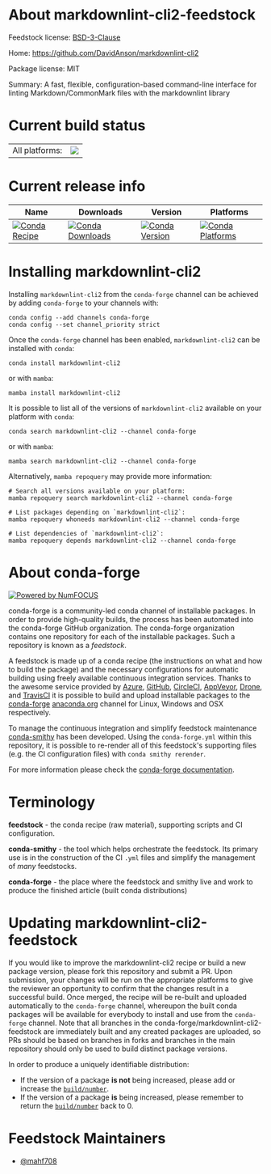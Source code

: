 About markdownlint-cli2-feedstock
=================================

Feedstock license: [BSD-3-Clause](https://github.com/conda-forge/markdownlint-cli2-feedstock/blob/main/LICENSE.txt)

Home: https://github.com/DavidAnson/markdownlint-cli2

Package license: MIT

Summary: A fast, flexible, configuration-based command-line interface for linting Markdown/CommonMark files with the markdownlint library

Current build status
====================


<table><tr><td>All platforms:</td>
    <td>
      <a href="https://dev.azure.com/conda-forge/feedstock-builds/_build/latest?definitionId=22224&branchName=main">
        <img src="https://dev.azure.com/conda-forge/feedstock-builds/_apis/build/status/markdownlint-cli2-feedstock?branchName=main">
      </a>
    </td>
  </tr>
</table>

Current release info
====================

| Name | Downloads | Version | Platforms |
| --- | --- | --- | --- |
| [![Conda Recipe](https://img.shields.io/badge/recipe-markdownlint--cli2-green.svg)](https://anaconda.org/conda-forge/markdownlint-cli2) | [![Conda Downloads](https://img.shields.io/conda/dn/conda-forge/markdownlint-cli2.svg)](https://anaconda.org/conda-forge/markdownlint-cli2) | [![Conda Version](https://img.shields.io/conda/vn/conda-forge/markdownlint-cli2.svg)](https://anaconda.org/conda-forge/markdownlint-cli2) | [![Conda Platforms](https://img.shields.io/conda/pn/conda-forge/markdownlint-cli2.svg)](https://anaconda.org/conda-forge/markdownlint-cli2) |

Installing markdownlint-cli2
============================

Installing `markdownlint-cli2` from the `conda-forge` channel can be achieved by adding `conda-forge` to your channels with:

```
conda config --add channels conda-forge
conda config --set channel_priority strict
```

Once the `conda-forge` channel has been enabled, `markdownlint-cli2` can be installed with `conda`:

```
conda install markdownlint-cli2
```

or with `mamba`:

```
mamba install markdownlint-cli2
```

It is possible to list all of the versions of `markdownlint-cli2` available on your platform with `conda`:

```
conda search markdownlint-cli2 --channel conda-forge
```

or with `mamba`:

```
mamba search markdownlint-cli2 --channel conda-forge
```

Alternatively, `mamba repoquery` may provide more information:

```
# Search all versions available on your platform:
mamba repoquery search markdownlint-cli2 --channel conda-forge

# List packages depending on `markdownlint-cli2`:
mamba repoquery whoneeds markdownlint-cli2 --channel conda-forge

# List dependencies of `markdownlint-cli2`:
mamba repoquery depends markdownlint-cli2 --channel conda-forge
```


About conda-forge
=================

[![Powered by
NumFOCUS](https://img.shields.io/badge/powered%20by-NumFOCUS-orange.svg?style=flat&colorA=E1523D&colorB=007D8A)](https://numfocus.org)

conda-forge is a community-led conda channel of installable packages.
In order to provide high-quality builds, the process has been automated into the
conda-forge GitHub organization. The conda-forge organization contains one repository
for each of the installable packages. Such a repository is known as a *feedstock*.

A feedstock is made up of a conda recipe (the instructions on what and how to build
the package) and the necessary configurations for automatic building using freely
available continuous integration services. Thanks to the awesome service provided by
[Azure](https://azure.microsoft.com/en-us/services/devops/), [GitHub](https://github.com/),
[CircleCI](https://circleci.com/), [AppVeyor](https://www.appveyor.com/),
[Drone](https://cloud.drone.io/welcome), and [TravisCI](https://travis-ci.com/)
it is possible to build and upload installable packages to the
[conda-forge](https://anaconda.org/conda-forge) [anaconda.org](https://anaconda.org/)
channel for Linux, Windows and OSX respectively.

To manage the continuous integration and simplify feedstock maintenance
[conda-smithy](https://github.com/conda-forge/conda-smithy) has been developed.
Using the ``conda-forge.yml`` within this repository, it is possible to re-render all of
this feedstock's supporting files (e.g. the CI configuration files) with ``conda smithy rerender``.

For more information please check the [conda-forge documentation](https://conda-forge.org/docs/).

Terminology
===========

**feedstock** - the conda recipe (raw material), supporting scripts and CI configuration.

**conda-smithy** - the tool which helps orchestrate the feedstock.
                   Its primary use is in the construction of the CI ``.yml`` files
                   and simplify the management of *many* feedstocks.

**conda-forge** - the place where the feedstock and smithy live and work to
                  produce the finished article (built conda distributions)


Updating markdownlint-cli2-feedstock
====================================

If you would like to improve the markdownlint-cli2 recipe or build a new
package version, please fork this repository and submit a PR. Upon submission,
your changes will be run on the appropriate platforms to give the reviewer an
opportunity to confirm that the changes result in a successful build. Once
merged, the recipe will be re-built and uploaded automatically to the
`conda-forge` channel, whereupon the built conda packages will be available for
everybody to install and use from the `conda-forge` channel.
Note that all branches in the conda-forge/markdownlint-cli2-feedstock are
immediately built and any created packages are uploaded, so PRs should be based
on branches in forks and branches in the main repository should only be used to
build distinct package versions.

In order to produce a uniquely identifiable distribution:
 * If the version of a package **is not** being increased, please add or increase
   the [``build/number``](https://docs.conda.io/projects/conda-build/en/latest/resources/define-metadata.html#build-number-and-string).
 * If the version of a package **is** being increased, please remember to return
   the [``build/number``](https://docs.conda.io/projects/conda-build/en/latest/resources/define-metadata.html#build-number-and-string)
   back to 0.

Feedstock Maintainers
=====================

* [@mahf708](https://github.com/mahf708/)

